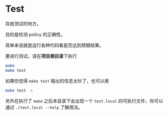 # Test

存放测试的地方。

目的是检测 policy 的正确性。

简单来说就是运行各种代码看是否达到预期结果。

要进行测试，请在**项目根目录**下执行

```bash
make
make test
```

如果你觉得 `make test` 输出的信息太吵了，也可以用

```bash
make test -s
```

另外在执行了 `make` 之后本目录下会出现一个 `test.local` 的可执行文件，你可以通过 `./test.local --help` 了解用法。
